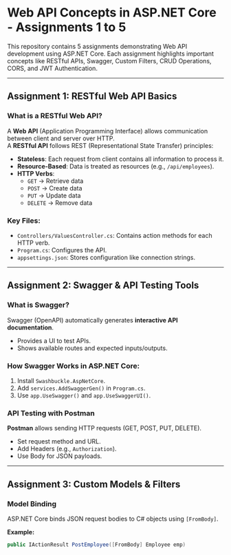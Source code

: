 # Web API Concepts in ASP.NET Core - Assignments 1 to 5

This repository contains 5 assignments demonstrating Web API development using ASP.NET Core. Each assignment highlights important concepts like RESTful APIs, Swagger, Custom Filters, CRUD Operations, CORS, and JWT Authentication.

---

## Assignment 1: RESTful Web API Basics

### What is a RESTful Web API?  
A **Web API** (Application Programming Interface) allows communication between client and server over HTTP.  
A **RESTful API** follows REST (Representational State Transfer) principles:  
- **Stateless**: Each request from client contains all information to process it.  
- **Resource-Based**: Data is treated as resources (e.g., `/api/employees`).  
- **HTTP Verbs**:  
  - `GET` → Retrieve data  
  - `POST` → Create data  
  - `PUT` → Update data  
  - `DELETE` → Remove data  

### Key Files:  
- `Controllers/ValuesController.cs`: Contains action methods for each HTTP verb.  
- `Program.cs`: Configures the API.  
- `appsettings.json`: Stores configuration like connection strings.

---

## Assignment 2: Swagger & API Testing Tools

### What is Swagger?  
Swagger (OpenAPI) automatically generates **interactive API documentation**.  
- Provides a UI to test APIs.  
- Shows available routes and expected inputs/outputs.

### How Swagger Works in ASP.NET Core:  
1. Install `Swashbuckle.AspNetCore`.  
2. Add `services.AddSwaggerGen()` in `Program.cs`.  
3. Use `app.UseSwagger()` and `app.UseSwaggerUI()`.

### API Testing with Postman  
**Postman** allows sending HTTP requests (GET, POST, PUT, DELETE).  
- Set request method and URL.  
- Add Headers (e.g., `Authorization`).  
- Use Body for JSON payloads.  

---

## Assignment 3: Custom Models & Filters

### Model Binding  
ASP.NET Core binds JSON request bodies to C# objects using `[FromBody]`.  

**Example:**
```csharp
public IActionResult PostEmployee([FromBody] Employee emp)
